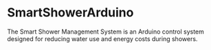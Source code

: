 # SmartShowerArduino
The Smart Shower Management System is an Arduino control system designed for reducing water use and energy costs during showers.
